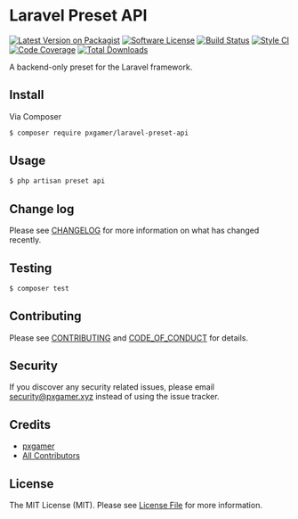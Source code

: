 # Laravel Preset API

[![Latest Version on Packagist][ico-version]][link-packagist]
[![Software License][ico-license]](LICENSE.md)
[![Build Status][ico-travis]][link-travis]
[![Style CI][ico-styleci]][link-styleci]
[![Code Coverage][ico-code-quality]][link-code-quality]
[![Total Downloads][ico-downloads]][link-downloads]

A backend-only preset for the Laravel framework.

## Install

Via Composer

```bash
$ composer require pxgamer/laravel-preset-api
```

## Usage

```bash
$ php artisan preset api
```

## Change log

Please see [CHANGELOG](CHANGELOG.md) for more information on what has changed recently.

## Testing

```bash
$ composer test
```

## Contributing

Please see [CONTRIBUTING](.github/CONTRIBUTING.md) and [CODE_OF_CONDUCT](.github/CODE_OF_CONDUCT.md) for details.

## Security

If you discover any security related issues, please email security@pxgamer.xyz instead of using the issue tracker.

## Credits

- [pxgamer][link-author]
- [All Contributors][link-contributors]

## License

The MIT License (MIT). Please see [License File](LICENSE.md) for more information.

[ico-version]: https://img.shields.io/packagist/v/pxgamer/laravel-preset-api.svg?style=flat-square
[ico-license]: https://img.shields.io/badge/license-MIT-brightgreen.svg?style=flat-square
[ico-travis]: https://img.shields.io/travis/pxgamer/laravel-preset-api/master.svg?style=flat-square
[ico-styleci]: https://styleci.io/repos/:styleci/shield
[ico-code-quality]: https://img.shields.io/codecov/c/github/pxgamer/laravel-preset-api.svg?style=flat-square
[ico-downloads]: https://img.shields.io/packagist/dt/pxgamer/laravel-preset-api.svg?style=flat-square

[link-packagist]: https://packagist.org/packages/pxgamer/laravel-preset-api
[link-travis]: https://travis-ci.com/pxgamer/laravel-preset-api
[link-styleci]: https://styleci.io/repos/:styleci
[link-code-quality]: https://codecov.io/gh/pxgamer/laravel-preset-api
[link-downloads]: https://packagist.org/packages/pxgamer/laravel-preset-api
[link-author]: https://github.com/pxgamer
[link-contributors]: ../../contributors
